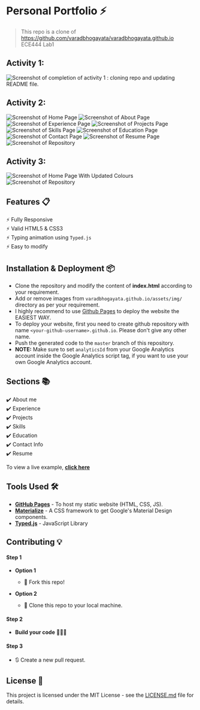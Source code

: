 # Personal Portfolio ⚡️ 
> This repo is a clone of https://github.com/varadbhogayata/varadbhogayata.github.io 
> ECE444 Lab1

## Activity 1:
![Screenshot of completion of activity 1 : cloning repo and updating README file.](/assets/img/activity1.png)

## Activity 2:
![Screenshot of Home Page](/assets/img/activity2.1.png)
![Screenshot of About Page](/assets/img/activity2.2.png)
![Screenshot of Experience Page](/assets/img/activity2.3.png)
![Screenshot of Projects Page](/assets/img/activity2.4.png)
![Screenshot of Skills Page](/assets/img/activity2.5.png)
![Screenshot of Education Page](/assets/img/activity2.6.png)
![Screenshot of Contact Page](/assets/img/activity2.7.png)
![Screenshot of Resume Page](/assets/img/activity2.8.png)
![Screenshot of Repository](/assets/img/activity2.9.png)

## Activity 3:
![Screenshot of Home Page With Updated Colours](/assets/img/activity3.1.png)
![Screenshot of Repository](/assets/img/activity3.2.png)

## Features 📋
⚡️ Fully Responsive\
⚡️ Valid HTML5 & CSS3\
⚡️ Typing animation using `Typed.js`\
⚡️ Easy to modify

## Installation & Deployment 📦
- Clone the repository and modify the content of <b>index.html</b> according to your requirement.
- Add or remove images from `varadbhogayata.github.io/assets/img/` directory as per your requirement.
- I highly recommend to use [Github Pages](https://create-react-app.dev/docs/deployment/#github-pages) to deploy the website the EASIEST WAY.
- To deploy your website, first you need to create github repository with name `<your-github-username>.github.io`. Please don't give any other name.
- Push the generated code to the `master` branch of this repository.
- <b>NOTE:</b> Make sure to set `analyticsId` from your Google Analytics account inside the Google Analytics script tag, if you want to use your own Google Analytics account.

## Sections 📚
✔️ About me\
✔️ Experience\
✔️ Projects \
✔️ Skills \
✔️ Education\
✔️ Contact Info\
✔️ Resume

To view a live example, **[click here](https://ria147.github.io/)**

## Tools Used 🛠️
* [<b>GitHub Pages</b>](https://create-react-app.dev/docs/deployment/#github-pages) - To host my static website (HTML, CSS, JS).
* [<b>Materialize</b>](https://materializecss.com/) - A CSS framework to get Google's Material Design components.
* [<b>Typed.js</b>](https://mattboldt.com/demos/typed-js/) - JavaScript Library

## Contributing 💡
#### Step 1

- **Option 1**
    - 🍴 Fork this repo!

- **Option 2**
    - 👯 Clone this repo to your local machine.


#### Step 2

- **Build your code** 🔨🔨🔨

#### Step 3

- 🔃 Create a new pull request.

## License 📄
This project is licensed under the MIT License - see the [LICENSE.md](./LICENSE) file for details.
